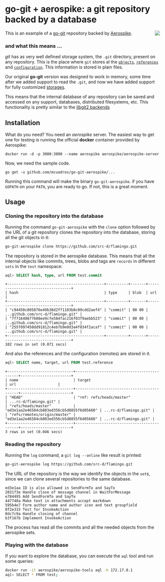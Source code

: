 # go-git + aerospike: a git repository backed by a database

<img src="https://upload.wikimedia.org/wikipedia/en/2/2b/Aerospike_logo.png" align="right"/> This is an example of a [go-git](https://github.com/src-d/go-git) repository backed by [Aerospike](http://www.aerospike.com/). 




### and what this means ...
*git* has as very well defined storage system, the `.git` directory, present on any repository. This is the place where `git` stores al the [`objects`](https://git-scm.com/book/en/v2/Git-Internals-Git-Objects), [`references`](https://git-scm.com/book/es/v2/Git-Internals-Git-References) and [`configuration`](https://git-scm.com/docs/git-config#_configuration_file). This information is stored in plain files.

Our original **go-git** version was designed to work in memory, some time after we added support to read the `.git`, and now we have added support for fully customized [storages](https://godoc.org/github.com/fkorotkov/go-git/storage#Storer).

This means that the internal database of any repository can be saved and accessed on any support, databases, distributed filesystems, etc. This functionality is pretty similar to the [libgit2 backends](http://blog.deveo.com/your-git-repository-in-a-database-pluggable-backends-in-libgit2/)


Installation
------------

What do you need? You need an *aerospike* server. The easiest way to get one for testing is running the official **docker** container provided by Aerospike:

```
docker run -d -p 3000:3000 --name aerospike aerospike/aerospike-server
```

Now, we need the sample code.

```
go get -u github.com/mcuadros/go-git-aerospike/...
```

Running this command will make the binary `go-git-aerospike`. if you have `GOPATH` on your `PATH`, you are ready to go. If not, this is a great moment.

Usage
-----

### Cloning the repository into the database

Running the command `go-git-aerospike` with the `clone` option followed by the URL of a git repository clones the repository into the database, storing all the git objects in it:

```sh
go-git-aerospike clone https://github.com/src-d/flamingo.git
```

The repository is stored in the aerospike database. This means that all the internal objects like commits, trees, blobs and tags are `records` in different `sets` in the `test` namespace:

```sql
aql> SELECT hash, type, url FROM test.commit
```

```
+--------------------------------------------+----------+-------+-----------------------------------+
| hash                                       | type     | blob  | url                               |
+--------------------------------------------+----------+-------+-----------------------------------+
| "c94450c805876e49b38d2ff1103b8c09cdd2aef4" | "commit" | 00 00 | ...github.com/src-d/flamingo.git" |
| "7f71640877608ee9cfe584fac216f03f9aebb523" | "commit" | 00 00 | ...github.com/src-d/flamingo.git" |
| "255f097450dd91812c4eb7b9e0d3a4f034f2acaf" | "commit" | 00 00 | ...github.com/src-d/flamingo.git" |
+--------------------------------------------+----------+-------+-----------------------------------+
102 rows in set (0.071 secs)
```

And also the references and the configuration (remotes) are stored in it.

```sql
aql> SELECT name, target, url FROM test.reference
```
```
+------------------------------+--------------------------------------------+-----------------------+
| name                         | target                                     | url                   |
+------------------------------+--------------------------------------------+-----------------------+
| "HEAD"                       | "ref: refs/heads/master"                   | ...rc-d/flamingo.git" |
| "refs/heads/master"          | "ed3e1aa2e46584cb803ed356cb5d8855f6d05660" | ...rc-d/flamingo.git" |
| "refs/remotes/origin/master" | "ed3e1aa2e46584cb803ed356cb5d8855f6d05660" | ...rc-d/flamingo.git" |
+------------------------------+--------------------------------------------+-----------------------+
3 rows in set (0.046 secs)
```

### Reading the repository

Running the `log` command, a `git log --online` like result is printed:

```sh
go-git-aerospike log https://github.com/src-d/flamingo.git
```

The URL of the repository is the way we identify the objects in the `set`s, since we can clone several repositories to the same database.

```
ed3e1aa ID is also allowed in SendFormTo and SayTo
2031f3e Handle close of message channel in WaitForMessage
e784495 Add SendFormTo and SayTo
447748a Make text in attachments accept markdown
595b4e7 Form author name and author icon and text groupfield
0f2e315 Test for InvokeAction
0dc7c9a Handle closing of channel
b3f167b Implement InvokeAction
```

The process has read all the commits and all the needed objects from the aerospike sets.

### Playing with the database

If you want to explore the database, you can execute the `aql` tool and run some queries:

```sh
docker run -it aerospike/aerospike-tools aql -h 172.17.0.1
aql> SELECT * FROM test;
```
